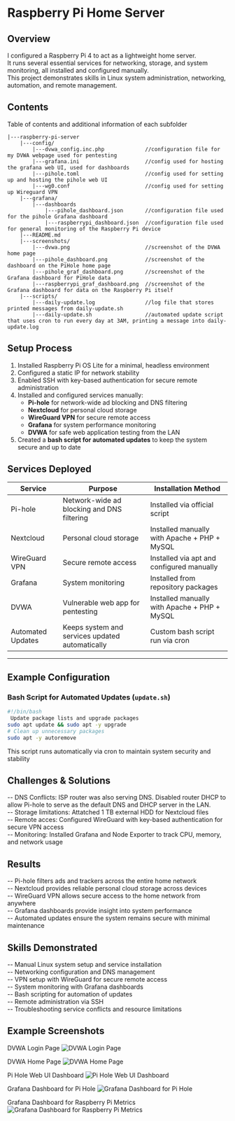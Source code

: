 # Raspberry Pi Home Server

## Overview
I configured a Raspberry Pi 4 to act as a lightweight home server.  
It runs several essential services for networking, storage, and system monitoring, all installed and configured manually.  
This project demonstrates skills in Linux system administration, networking, automation, and remote management.

## Contents
Table of contents and additional information of each subfolder
```text
|---raspberry-pi-server
    |---config/
        |---dvwa_config.inc.php 		    //configuration file for my DVWA webpage used for pentesting
        |---grafana.ini 			        //config used for hosting the grafana web UI, used for dashboards
        |---pihole.toml 			        //config used for setting up and hosting the pihole web UI
        |---wg0.conf	 			        //config used for setting up Wireguard VPN
    |---grafana/
        |---dashboards
            |---pihole_dashboard.json		//configuration file used for the pihole Grafana dashboard
            |---raspberrypi_dashboard.json 	//configuration file used for general monitoring of the Raspberry Pi device 
    |---README.md
    |---screenshots/
        |---dvwa.png				        //screenshot of the DVWA home page
        |---pihole_dashboard.png		    //screenshot of the dashboard on the PiHole home page
        |---pihole_graf_dashboard.png		//screenshot of the Grafana dashboard for PiHole data
        |---raspberrypi_graf_dashboard.png	//screenshot of the Grafana dashboard for data on the Raspberry Pi itself
    |---scripts/
        |---daily-update.log			    //log file that stores printed messages from daily-update.sh
        |---daily-update.sh			        //automated update script that uses cron to run every day at 3AM, printing a message into daily-update.log 
```

## Setup Process
1. Installed Raspberry Pi OS Lite for a minimal, headless environment  
2. Configured a static IP for network stability  
3. Enabled SSH with key-based authentication for secure remote administration  
4. Installed and configured services manually:
   - **Pi-hole** for network-wide ad blocking and DNS filtering  
   - **Nextcloud** for personal cloud storage  
   - **WireGuard VPN** for secure remote access  
   - **Grafana** for system performance monitoring  
   - **DVWA** for safe web application testing from the LAN
5. Created a **bash script for automated updates** to keep the system secure and up to date  

## Services Deployed

| Service           | Purpose                                         | Installation Method                          |
|-------------------|-------------------------------------------------|----------------------------------------------|
| Pi-hole           | Network-wide ad blocking and DNS filtering      | Installed via official script                |
| Nextcloud         | Personal cloud storage                          | Installed manually with Apache + PHP + MySQL |
| WireGuard VPN     | Secure remote access                            | Installed via apt and configured manually    |
| Grafana           | System monitoring                               | Installed from repository packages           |
| DVWA              | Vulnerable web app for pentesting               | Installed manually with Apache + PHP + MySQL | 
| Automated Updates | Keeps system and services updated automatically | Custom bash script run via cron              |

---

## Example Configuration

### Bash Script for Automated Updates (`update.sh`)
```bash
#!/bin/bash  
 Update package lists and upgrade packages  
sudo apt update && sudo apt -y upgrade  
# Clean up unnecessary packages  
sudo apt -y autoremove  
```

This script runs automatically via cron to maintain system security and stability

## Challenges & Solutions  
-- DNS Conflicts: ISP router was also serving DNS. Disabled router DHCP to allow Pi-hole to serve as the default DNS and DHCP server in the LAN.  
-- Storage limitations: Attatched 1 TB external HDD for Nextcloud files  
-- Remote acces: Configured WireGuard with key-based authentication for secure VPN access  
-- Monitoring: Installed Grafana and Node Exporter to track CPU, memory, and network usage  

## Results
-- Pi-hole filters ads and trackers across the entire home network  
-- Nextcloud provides reliable personal cloud storage across devices  
-- WireGuard VPN allows secure access to the home network from anywhere  
-- Grafana dashboards provide insight into system performance  
-- Automated updates ensure the system remains secure with minimal maintenance  

## Skills Demonstrated
-- Manual Linux system setup and service installation  
-- Networking configuration and DNS management  
-- VPN setup with WireGuard for secure remote access  
-- System monitoring with Grafana dashboards  
-- Bash scripting for automation of updates  
-- Remote administration via SSH  
-- Troubleshooting service conflicts and resource limitations  

## Example Screenshots

DVWA Login Page
![DVWA Login Page](../raspberry-pi-server/screenshots/dvwa_login.png)  

DVWA Home Page
![DVWA Home Page](../raspberry-pi-server/screenshots/dvwa_homepage.png)

Pi Hole Web UI Dashboard
![Pi Hole Web UI Dashboard](../raspberry-pi-server/screenshots/pihole_dashboard.png)  

Grafana Dashboard for Pi Hole
![Grafana Dashboard for Pi Hole](../raspberry-pi-server/screenshots/pihole_grafana.png)  

Grafana Dashboard for Raspberry Pi Metrics
![Grafana Dashboard for Raspberry Pi Metrics](../raspberry-pi-server/screenshots/raspberrypi_grafana.png)  
